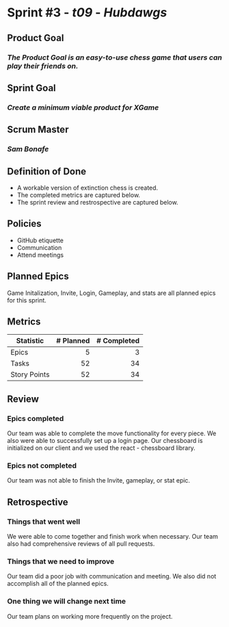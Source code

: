 # Sprint #3 - *t09* - *Hubdawgs*

## Product Goal

### *The Product Goal is an easy-to-use chess game that users can play their friends on.*

## Sprint Goal

### *Create a minimum viable product for XGame*

## Scrum Master

### *Sam Bonafe*

## Definition of Done

* A workable version of extinction chess is created.
* The completed metrics are captured below.
* The sprint review and restrospective are captured below.

## Policies

* GitHub etiquette
* Communication
* Attend meetings

## Planned Epics
Game Initalization, Invite, Login, Gameplay, and stats are all planned epics for this sprint.

## Metrics

| Statistic | # Planned | # Completed |
| --- | ---: | ---: |
| Epics | 5 | 3 |
| Tasks | 52 | 34 | 
| Story Points | 52 | 34 | 

## Review

### Epics completed
Our team was able to complete the move functionality for every piece. We also were able to successfully set up a login page. Our chessboard is initialized on our client and we used the react - chessboard library. 

### Epics not completed
Our team was not able to finish the Invite, gameplay, or stat epic.

## Retrospective

### Things that went well
We were able to come together and finish work when necessary. Our team also had comprehensive reviews of all pull requests.

### Things that we need to improve
Our team did a poor job with communication and meeting. We also did not accomplish all of the planned epics.

### One thing we will change next time
Our team plans on working more frequently on the project.
